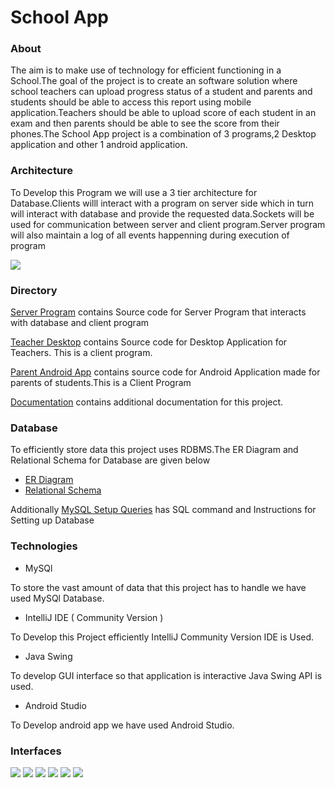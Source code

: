 # School App

### About

The aim is to make use of technology for efficient functioning in a School.The goal of the project is to create an software solution where school teachers can upload progress status of a student and parents and students should be able to access this report using mobile application.Teachers should be able to upload score of each student in an exam and then parents should be able to see the score from their phones.The School App project is a combination of 3 programs,2 Desktop application and other 1 android application.


### Architecture

To Develop this Program we will use a 3 tier architecture for Database.Clients willl interact with a program on server side which in turn will interact with database and provide the requested data.Sockets will be used for communication between server and client program.Server program will also maintain a log of all events happenning during execution of program

![](Images/Architecture.png)

### Directory

[Server Program](./ServerProgram/) contains Source code for Server Program that interacts with database and client program

[Teacher Desktop](./TeacherDesktop/) contains Source code for Desktop Application for Teachers. This is a client program.

[Parent Android App](./ParentAndroidApp/) contains source code for Android Application made for parents of students.This is a Client Program

[Documentation](./Documentation/) contains additional documentation for this project.

### Database

To efficiently store data this project uses RDBMS.The ER Diagram and Relational Schema for Database are given below
* [ER Diagram](./Database/School%20App%20ER%20Diagram.pdf)
* [Relational Schema](./Database/School%20App%20Relational%20Model.pdf) 

Additionally [MySQL Setup Queries](./Database/MySQl%20Setup%20Queries.md) has SQL command and Instructions for Setting up Database

### Technologies

* MySQl

To store the vast amount of data that this project has to handle we have used MySQl Database. 

* IntelliJ IDE ( Community Version )

To Develop this Project efficiently IntelliJ Community Version IDE is Used.

* Java Swing

To develop GUI interface so that application is interactive Java Swing API is used.

* Android Studio

To Develop android app we have used Android Studio.

### Interfaces

![](Images/school-app-image1.png)
![](Images/school-app-image2.png)
![](Images/school-app-image3.png)
![](Images/school-app-image4.png)
![](Images/school-app-image5.png)
![](Images/school-app-image6.png)